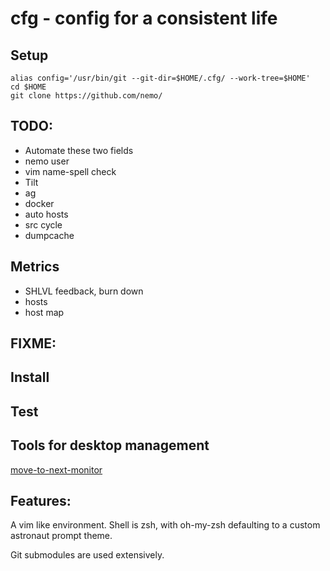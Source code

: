 # cfg - config for a consistent life

## Setup
```Shell
alias config='/usr/bin/git --git-dir=$HOME/.cfg/ --work-tree=$HOME'
cd $HOME
git clone https://github.com/nemo/
```
## TODO:
- Automate these two fields
- nemo user
- vim name-spell check
- Tilt
- ag
- docker
- auto hosts
- src cycle
- dumpcache

## Metrics
- SHLVL feedback, burn down
- hosts
- host map

## FIXME:


## Install

## Test

## Tools for desktop management
[move-to-next-monitor](https://github.com/jc00ke/move-to-next-monitor/blob/master/move-to-next-monitor)
## Features:

A vim like environment. Shell is zsh, with oh-my-zsh defaulting to a custom astronaut prompt theme.

Git submodules are used extensively.
